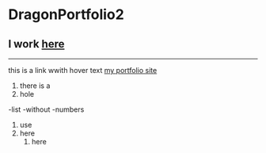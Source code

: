 # DragonPortfolio2
 
 
 
 I work [here](https://coder-foundry.com)
---
***
this is a link wwith hover text [my portfolio site](https://jonathanportfolio.netlify.app/)

1. there is a 
2. hole

-list
-without
-numbers

1. use
2. here
   1. here
